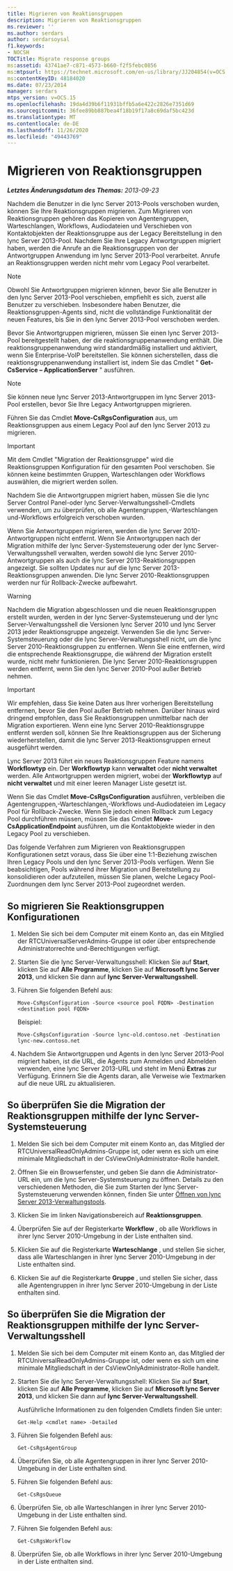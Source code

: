```yaml
---
title: Migrieren von Reaktionsgruppen
description: Migrieren von Reaktionsgruppen
ms.reviewer: ''
ms.author: serdars
author: serdarsoysal
f1.keywords:
- NOCSH
TOCTitle: Migrate response groups
ms:assetid: 43741ae7-c871-4573-b660-f2f5febc0856
ms:mtpsurl: https://technet.microsoft.com/en-us/library/JJ204854(v=OCS.15)
ms:contentKeyID: 48184020
ms.date: 07/23/2014
manager: serdars
mtps_version: v=OCS.15
ms.openlocfilehash: 19da4d39b6f11931bffb5a6e422c2826e7351d69
ms.sourcegitcommit: 36fee89bb887bea4f18b19f17a8c69daf5bc423d
ms.translationtype: MT
ms.contentlocale: de-DE
ms.lasthandoff: 11/26/2020
ms.locfileid: "49443769"
---
```

# <a name="migrate-response-groups"></a>Migrieren von Reaktionsgruppen

<div data-xmlns="http://www.w3.org/1999/xhtml">

<div class="topic" data-xmlns="http://www.w3.org/1999/xhtml" data-msxsl="urn:schemas-microsoft-com:xslt" data-cs="https://msdn.microsoft.com/">

<div data-asp="https://msdn2.microsoft.com/asp">



</div>

<div id="mainSection">

<div id="mainBody">

<span> </span>

_**Letztes Änderungsdatum des Themas:** 2013-09-23_

Nachdem die Benutzer in die lync Server 2013-Pools verschoben wurden, können Sie Ihre Reaktionsgruppen migrieren. Zum Migrieren von Reaktionsgruppen gehören das Kopieren von Agentengruppen, Warteschlangen, Workflows, Audiodateien und Verschieben von Kontaktobjekten der Reaktionsgruppe aus der Legacy Bereitstellung in den lync Server 2013-Pool. Nachdem Sie Ihre Legacy Antwortgruppen migriert haben, werden die Anrufe an die Reaktionsgruppen von der Antwortgruppen Anwendung im lync Server 2013-Pool verarbeitet. Anrufe an Reaktionsgruppen werden nicht mehr vom Legacy Pool verarbeitet.

<div>


> [!NOTE]  
> Obwohl Sie Antwortgruppen migrieren können, bevor Sie alle Benutzer in den lync Server 2013-Pool verschieben, empfiehlt es sich, zuerst alle Benutzer zu verschieben. Insbesondere haben Benutzer, die Reaktionsgruppen-Agents sind, nicht die vollständige Funktionalität der neuen Features, bis Sie in den lync Server 2013-Pool verschoben werden.



</div>

Bevor Sie Antwortgruppen migrieren, müssen Sie einen lync Server 2013-Pool bereitgestellt haben, der die reaktionsgruppenanwendung enthält. Die reaktionsgruppenanwendung wird standardmäßig installiert und aktiviert, wenn Sie Enterprise-VoIP bereitstellen. Sie können sicherstellen, dass die reaktionsgruppenanwendung installiert ist, indem Sie das Cmdlet " **Get-CsService – ApplicationServer** " ausführen.

<div>


> [!NOTE]  
> Sie können neue lync Server 2013-Antwortgruppen im lync Server 2013-Pool erstellen, bevor Sie Ihre Legacy Antwortgruppen migrieren.



</div>

Führen Sie das Cmdlet **Move-CsRgsConfiguration** aus, um Reaktionsgruppen aus einem Legacy Pool auf den lync Server 2013 zu migrieren.

<div>


> [!IMPORTANT]  
> Mit dem Cmdlet "Migration der Reaktionsgruppe" wird die Reaktionsgruppen Konfiguration für den gesamten Pool verschoben. Sie können keine bestimmten Gruppen, Warteschlangen oder Workflows auswählen, die migriert werden sollen.



</div>

Nachdem Sie die Antwortgruppen migriert haben, müssen Sie die lync Server Control Panel-oder lync Server-Verwaltungsshell-Cmdlets verwenden, um zu überprüfen, ob alle Agentengruppen,-Warteschlangen und-Workflows erfolgreich verschoben wurden.

Wenn Sie Antwortgruppen migrieren, werden die lync Server 2010-Antwortgruppen nicht entfernt. Wenn Sie Antwortgruppen nach der Migration mithilfe der lync Server-Systemsteuerung oder der lync Server-Verwaltungsshell verwalten, werden sowohl die lync Server 2010-Antwortgruppen als auch die lync Server 2013-Reaktionsgruppen angezeigt. Sie sollten Updates nur auf die lync Server 2013-Reaktionsgruppen anwenden. Die lync Server 2010-Reaktionsgruppen werden nur für Rollback-Zwecke aufbewahrt.

<div>


> [!WARNING]  
> Nachdem die Migration abgeschlossen und die neuen Reaktionsgruppen erstellt wurden, werden in der lync Server-Systemsteuerung und der lync Server-Verwaltungsshell die Versionen lync Server 2010 und lync Server 2013 jeder Reaktionsgruppe angezeigt. Verwenden Sie die lync Server-Systemsteuerung oder die lync Server-Verwaltungsshell nicht, um die lync Server 2010-Reaktionsgruppen zu entfernen. Wenn Sie eine entfernen, wird die entsprechende Reaktionsgruppe, die während der Migration erstellt wurde, nicht mehr funktionieren. Die lync Server 2010-Reaktionsgruppen werden entfernt, wenn Sie den lync Server 2010-Pool außer Betrieb nehmen.



</div>

<div>


> [!IMPORTANT]  
> Wir empfehlen, dass Sie keine Daten aus Ihrer vorherigen Bereitstellung entfernen, bevor Sie den Pool außer Betrieb nehmen. Darüber hinaus wird dringend empfohlen, dass Sie Reaktionsgruppen unmittelbar nach der Migration exportieren. Wenn eine lync Server 2010-Reaktionsgruppe entfernt werden soll, können Sie Ihre Reaktionsgruppen aus der Sicherung wiederherstellen, damit die lync Server 2013-Reaktionsgruppen erneut ausgeführt werden.



</div>

Lync Server 2013 führt ein neues Reaktionsgruppen Feature namens **Workflowtyp** ein. Der **Workflowtyp** kann **verwaltet** oder **nicht verwaltet** werden. Alle Antwortgruppen werden migriert, wobei der **Workflowtyp** auf **nicht verwaltet** und mit einer leeren Manager Liste gesetzt ist.

Wenn Sie das Cmdlet **Move-CsRgsConfiguration** ausführen, verbleiben die Agentengruppen,-Warteschlangen,-Workflows und-Audiodateien im Legacy Pool für Rollback-Zwecke. Wenn Sie jedoch einen Rollback zum Legacy Pool durchführen müssen, müssen Sie das Cmdlet **Move-CsApplicationEndpoint** ausführen, um die Kontaktobjekte wieder in den Legacy Pool zu verschieben.

Das folgende Verfahren zum Migrieren von Reaktionsgruppen Konfigurationen setzt voraus, dass Sie über eine 1:1-Beziehung zwischen Ihren Legacy Pools und den lync Server 2013-Pools verfügen. Wenn Sie beabsichtigen, Pools während ihrer Migration und Bereitstellung zu konsolidieren oder aufzuteilen, müssen Sie planen, welche Legacy Pool-Zuordnungen dem lync Server 2013-Pool zugeordnet werden.

<div>

## <a name="to-migrate-response-group-configurations"></a>So migrieren Sie Reaktionsgruppen Konfigurationen

1.  Melden Sie sich bei dem Computer mit einem Konto an, das ein Mitglied der RTCUniversalServerAdmins-Gruppe ist oder über entsprechende Administratorrechte und-Berechtigungen verfügt.

2.  Starten Sie die lync Server-Verwaltungsshell: Klicken Sie auf **Start**, klicken Sie auf **Alle Programme**, klicken Sie auf **Microsoft lync Server 2013**, und klicken Sie dann auf **lync Server-Verwaltungsshell**.

3.  Führen Sie folgenden Befehl aus:
    
        Move-CsRgsConfiguration -Source <source pool FQDN> -Destination <destination pool FQDN>
    
    Beispiel:
    
        Move-CsRgsConfiguration -Source lync-old.contoso.net -Destination lync-new.contoso.net

4.  Nachdem Sie Antwortgruppen und Agents in den lync Server 2013-Pool migriert haben, ist die URL, die Agents zum Anmelden und Abmelden verwenden, eine lync Server 2013-URL und steht im Menü **Extras** zur Verfügung. Erinnern Sie die Agents daran, alle Verweise wie Textmarken auf die neue URL zu aktualisieren.

</div>

<div>

## <a name="to-verify-response-group-migration-by-using-lync-server-control-panel"></a>So überprüfen Sie die Migration der Reaktionsgruppen mithilfe der lync Server-Systemsteuerung

1.  Melden Sie sich bei dem Computer mit einem Konto an, das Mitglied der RTCUniversalReadOnlyAdmins-Gruppe ist, oder wenn es sich um eine minimale Mitgliedschaft in der CsViewOnlyAdministrator-Rolle handelt.

2.  Öffnen Sie ein Browserfenster, und geben Sie dann die Administrator-URL ein, um die lync Server-Systemsteuerung zu öffnen. Details zu den verschiedenen Methoden, die Sie zum Starten der lync Server-Systemsteuerung verwenden können, finden Sie unter [Öffnen von lync Server 2013-Verwaltungstools](lync-server-2013-open-lync-server-administrative-tools.md).

3.  Klicken Sie im linken Navigationsbereich auf **Reaktionsgruppen**.

4.  Überprüfen Sie auf der Registerkarte **Workflow** , ob alle Workflows in ihrer lync Server 2010-Umgebung in der Liste enthalten sind.

5.  Klicken Sie auf die Registerkarte **Warteschlange** , und stellen Sie sicher, dass alle Warteschlangen in ihrer lync Server 2010-Umgebung in der Liste enthalten sind.

6.  Klicken Sie auf die Registerkarte **Gruppe** , und stellen Sie sicher, dass alle Agentengruppen in ihrer lync Server 2010-Umgebung in der Liste enthalten sind.

</div>

<div>

## <a name="to-verify-response-group-migration-by-using-lync-server-management-shell"></a>So überprüfen Sie die Migration der Reaktionsgruppen mithilfe der lync Server-Verwaltungsshell

1.  Melden Sie sich bei dem Computer mit einem Konto an, das Mitglied der RTCUniversalReadOnlyAdmins-Gruppe ist, oder wenn es sich um eine minimale Mitgliedschaft in der CsViewOnlyAdministrator-Rolle handelt.

2.  Starten Sie die lync Server-Verwaltungsshell: Klicken Sie auf **Start**, klicken Sie auf **Alle Programme**, klicken Sie auf **Microsoft lync Server 2013**, und klicken Sie dann auf **lync Server-Verwaltungsshell**.
    
    Ausführliche Informationen zu den folgenden Cmdlets finden Sie unter:
    
        Get-Help <cmdlet name> -Detailed

3.  Führen Sie folgenden Befehl aus:
    
        Get-CsRgsAgentGroup

4.  Überprüfen Sie, ob alle Agentengruppen in ihrer lync Server 2010-Umgebung in der Liste enthalten sind.

5.  Führen Sie folgenden Befehl aus:
    
        Get-CsRgsQueue

6.  Überprüfen Sie, ob alle Warteschlangen in ihrer lync Server 2010-Umgebung in der Liste enthalten sind.

7.  Führen Sie folgenden Befehl aus:
    
        Get-CsRgsWorkflow

8.  Überprüfen Sie, ob alle Workflows in ihrer lync Server 2010-Umgebung in der Liste enthalten sind.

</div>

</div>

<span> </span>

</div>

</div>

</div>

